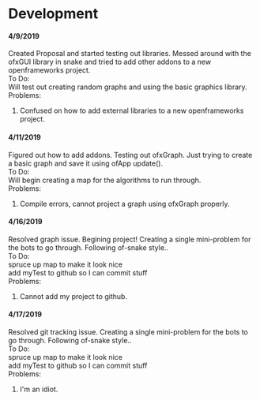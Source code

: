 # Development
#### 4/9/2019
Created Proposal and started testing out libraries. Messed around with the ofxGUI library in snake and tried to add other addons to a new openframeworks project.<br/>
To Do:<br/>
Will test out creating random graphs and using the basic graphics library.<br/>
Problems:
1. Confused on how to add external libraries to a new openframeworks project.<br/>
#### 4/11/2019
Figured out how to add addons. Testing out ofxGraph. Just trying to create a basic graph and save it using ofApp update().<br/>
To Do:<br/>
Will begin creating a map for the algorithms to run through.<br/>
Problems:
1. Compile errors, cannot project a graph using ofxGraph properly.<br/>
#### 4/16/2019
Resolved graph issue. Begining project! Creating a single mini-problem for the bots to go through. Following of-snake style..<br/>
To Do:<br/>
spruce up map to make it look nice<br/>
add myTest to github so I can commit stuff<br/>
Problems:
1. Cannot add my project to github.<br/>
#### 4/17/2019
Resolved git tracking issue. Creating a single mini-problem for the bots to go through. Following of-snake style..<br/>
To Do:<br/>
spruce up map to make it look nice<br/>
add myTest to github so I can commit stuff<br/>
Problems:
1. I'm an idiot.<br/>
